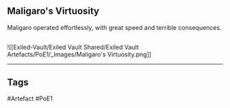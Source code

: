 ## Maligaro's Virtuosity
Maligaro operated effortlessly,
with great speed and terrible consequences.
##
![[Exiled-Vault/Exiled Vault Shared/Exiled Vault Artefacts/PoE1/_Images/Maligaro's Virtuosity.png]]

---
## Tags
#Artefact
#PoE1